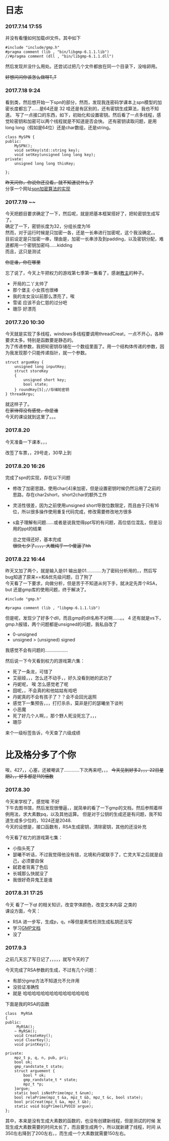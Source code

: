 ﻿# 日志

### 2017.7.14 17:55
  并没有看懂如何加载dll文件。其中如下
  
	#include "include/gmp.h"
	#pragma comment (lib , "bin/libgmp-6.1.1.lib")
	//#pragma comment (dll , "bin/libgmp-6.1.1.dll")
	
然后发现并没什么用处。还尝试过把几个文件都放在同一个目录下，没啥卵用。        

~~好想问问你该怎么做呀T_T~~

### 2017.7.18 9:24
   看到类，然后想开始一下spn的部分，然而，发现我连密码学课本上spn模型的加密长度都忘了……是64还是 32 哇还是有区别的，还有密钥生成算法，我也不知道。
   写了一点接口的东西，如下，初始化和设置密钥。然后看了一点多线程，感觉轮密钥和加密可以两个线程就是不知道是否会快。
   还有密钥读取问题，是用long long（假如是64位）还是char数组，还是string。            
	
	class MySPN {
	public:
		MySPN();
		void setKey(std::string key);
		void setKey(unsigned long long key);
	private:
		unsigned long long thisKey;
		
	};
	
~~昨天问你，你说你还没看，就不知道说什么了~~            
分享一个网址[spn加密算法的实现](http://www.xuebuyuan.com/2151326.html)

### 2017.7.19 ~~
   今天把题目要求确定了一下，然后呢，就是把基本框架搭好了，把轮密钥生成写了。     
   确定了一下，密钥长度为32，分组长度为16     
   然而，对于运行时候是只加密一各，还是一长串进行加密呢，这个我没确定。。    
   目前设定是只加密一串，理由是，加密一长串涉及到padding，以及密钥分配，难道都用一个密钥加密吗……kidding    
   而且，这只是测试    
       
   ~~你是谁，你在哪里~~    
       
忘了说了，今天上午把权力的游戏第七季第一集看了，感谢[教主](李科艺)的种子。

* 开局的二丫太帅了
* 那个堡主 小女孩也很棒
* 我的龙女没以前那么漂亮了，唉
* 雪诺 应该不会仁慈的过分吧
* 珊莎 好漂亮
   
### 2017.7.20 10:30
   今天就是实现了多线程，windows多线程要调用threadCreat，一点不开心，各种要求太多。特别是函数要是静态的。    
   为了传递参数，我把轮密钥存储在一个数组里面了。用一个结构体传递的参数，因为我发现那个只能传递指针，就一个参数。    
   
	struct argumKey {
		unsigned long inputKey;
		struct storeKey
		{
			unsigned short key;
			bool state;
		} roundKey[5];//存储轮密钥
	} threadArgu;
   
   就这样子了。    
   ~~在家待得没有感觉，你是谁~~     
   今天的课设就到这里了。。。
 
### 2017.8.20 
   今天准备一下课本，，，    
   
   改签了车票，，29号走，30早上到
   
### 2017.8.20 16:26
   完成了spn的实现，存在以下问题    

* 修改了加密思路，使用char[4]来加密，但是设置密钥时候仍然沿用了之前的思路，存在char2short，short2char的额外工作
* 灵活性很差，因为之前使用unsigned short导致位数限定，而且由于只有16位，所以很多操作使用重复代码完成，修改需要修改地方很多
* s盒子理解有问题……或者是说我觉得ppt写的有问题，高位低位混乱，但是沿用的ppt的结果

   总之觉得还好，基本完成       
   ~~很快七夕了，，，，大概纯乎一个傻逼了hh~~
   
### 2017.8.22 16:44
   昨天又加了两个，就是输入是01 输出是01…………为了密码分析用的，，然后写bug知道了原来==和&优先级问题，日了狗了    
   今天看了一下要求，向做分析，但是苦于不知道从何下手，就决定先弄个RSA，but 还是gmp库的使用问题，终于解决了。
    
	#include "gmp.h"

	#pragma comment (lib , "libgmp-6.1.1.lib")
	
   但是呢，发现少了好多个dll，而且gmp的dll名称不对啊……。。      4
   还有就是vs下，gmp.h报错，两个问题都是unsigned的问题，我私自改了

* 0-unsigned
* unsigned > (unsigned) signed

我感觉不会有问题的………………        
   
然后说一下今天看到权力的游戏第六集：

* 死了一条龙，可惜了
* 艾丽娅，，，怎么还不动手，，好久没看到她的武功了
* 丹妮呢， 唉 怎么感觉老了呢
* 囧呢，，不会真的和他姑姑有戏吧
* 丹妮真的不会有孩子了？？会不会回光返照
* 感觉下一集预告，，，打打杀杀，莫非是打的瑟曦坐下谈判
* 小恶魔
* 死了好几个人啊，，那个野人死没死忘了，，，
* 珊莎

来个一级标签告诉，今天查了六级成绩

# 比及格分多了个你

   唉，427，，心塞，还被嘲讽了…………下次再来吧，，，
   ~~今天见到好多2，，，22日星期2，，好多都是11的倍数~~

### 2017.8.30
   今天来学校了，感觉唉 不好        
   下午去图书馆，然后发现很懵逼，，就简单的看了一下gmp的文档，然后参照着样例用法，求大素数pq，以及其他运算。
   但是对于公钥的生成还是有问题，我不知道生成多少位的，1024还是2048.       
   今天的设想是，接口函数有，RSA生成密钥，清除密钥，其他的还没补充     
   
今天看了权力的游戏第七集：
   
* 小指头死了
* 瑟曦不听话，不过我觉得他没有错，北境和丹妮联手了，亡灵大军之后就是自己，必须要自保
* 弑君者背离了色后
* 长城那么快就没了
* 我很好奇异鬼王是谁

### 2017.8.31  17:25
   今天 看了一下qt 的相关知识，改变字体颜色，改变文本内容 之类的           
   课设方面，今天：
   
* RSA 进一步写，生成p，q，n等但是素性检测生成私钥还没写
* 学习[GMP文档](https://gmplib.org/manual/Integer-Random-Numbers.html#Integer-Random-Numbers)
* 没了
   
### 2017.9.3
   之前几天忘了写日记了，，，，，就写今天的了       
         
   今天完成了RSA参数的生成，不过有几个问题：

* 有部分gmp方法不知道允不允许用
* 没验证准确性
* 就是 哈哈哈哈哈哈哈哈哈哈哈哈哈哈哈

下面是我的RSA的函数

	class  MyRSA
	{
	public:
		 MyRSA();
		~ MyRSA();
		void CreateKey();
		void ClearKey();
		void printKey();

	private:
		mpz_t p, q, n, pub, pri;
		bool ok;
		gmp_randstate_t state;
		struct arguement {
			bool * ok;
			gmp_randstate_t * state;
			mpz_t *p;
		}argue;
		static bool isNotPrime(mpz_t &num);
		bool relaPrime(mpz_t &a, mpz_t &b, mpz_t &c, bool state);
		bool priCreat(mpz_t &a, mpz_t &b);
		static void bigPrime(LPVOID argue);
	};

其中，本来是没有生成大素数的函数的，也没有创建新线程，但是测试的时候
发现生成大素数需要的时间太长了，而且要生成两个，所以就新建了线程，时间
从350左右降到了200左右，，而生成一个大素数就需要150左右。


   